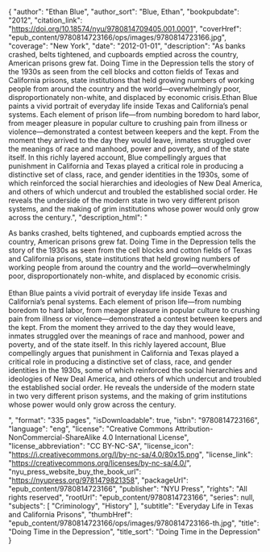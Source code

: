 {
  "author": "Ethan Blue",
  "author_sort": "Blue, Ethan",
  "bookpubdate": "2012",
  "citation_link": "https://doi.org/10.18574/nyu/9780814709405.001.0001",
  "coverHref": "epub_content/9780814723166/ops/images/9780814723166.jpg",
  "coverage": "New York",
  "date": "2012-01-01",
  "description": "As banks crashed, belts tightened, and cupboards emptied across the country, American prisons grew fat. Doing Time in the Depression tells the story of the 1930s as seen from the cell blocks and cotton fields of Texas and California prisons, state institutions that held growing numbers of working people from around the country and the world—overwhelmingly poor, disproportionately non-white, and displaced by economic crisis.Ethan Blue paints a vivid portrait of everyday life inside Texas and California’s penal systems. Each element of prison life—from numbing boredom to hard labor, from meager pleasure in popular culture to crushing pain from illness or violence—demonstrated a contest between keepers and the kept. From the moment they arrived to the day they would leave, inmates struggled over the meanings of race and manhood, power and poverty, and of the state itself. In this richly layered account, Blue compellingly argues that punishment in California and Texas played a critical role in producing a distinctive set of class, race, and gender identities in the 1930s, some of which reinforced the social hierarchies and ideologies of New Deal America, and others of which undercut and troubled the established social order. He reveals the underside of the modern state in two very different prison systems, and the making of grim institutions whose power would only grow across the century.",
  "description_html": "<p>As banks crashed, belts tightened, and cupboards emptied across the country, American prisons grew fat. Doing Time in the Depression tells the story of the 1930s as seen from the cell blocks and cotton fields of Texas and California prisons, state institutions that held growing numbers of working people from around the country and the world—overwhelmingly poor, disproportionately non-white, and displaced by economic crisis.<br><br>Ethan Blue paints a vivid portrait of everyday life inside Texas and California’s penal systems. Each element of prison life—from numbing boredom to hard labor, from meager pleasure in popular culture to crushing pain from illness or violence—demonstrated a contest between keepers and the kept. From the moment they arrived to the day they would leave, inmates struggled over the meanings of race and manhood, power and poverty, and of the state itself. In this richly layered account, Blue compellingly argues that punishment in California and Texas played a critical role in producing a distinctive set of class, race, and gender identities in the 1930s, some of which reinforced the social hierarchies and ideologies of New Deal America, and others of which undercut and troubled the established social order. He reveals the underside of the modern state in two very different prison systems, and the making of grim institutions whose power would only grow across the century.</p>",
  "format": "335 pages",
  "isDownloadable": true,
  "isbn": "9780814723166",
  "language": "eng",
  "license": "Creative Commons Attribution-NonCommercial-ShareAlike 4.0 International License",
  "license_abbreviation": "CC BY-NC-SA",
  "license_icon": "https://i.creativecommons.org/l/by-nc-sa/4.0/80x15.png",
  "license_link": "https://creativecommons.org/licenses/by-nc-sa/4.0/",
  "nyu_press_website_buy_the_book_url": "https://nyupress.org/9781479821358",
  "packageUrl": "epub_content/9780814723166",
  "publisher": "NYU Press",
  "rights": "All rights reserved",
  "rootUrl": "epub_content/9780814723166",
  "series": null,
  "subjects": [
    "Criminology",
    "History"
  ],
  "subtitle": "Everyday Life in Texas and California Prisons",
  "thumbHref": "epub_content/9780814723166/ops/images/9780814723166-th.jpg",
  "title": "Doing Time in the Depression",
  "title_sort": "Doing Time in the Depression"
}
